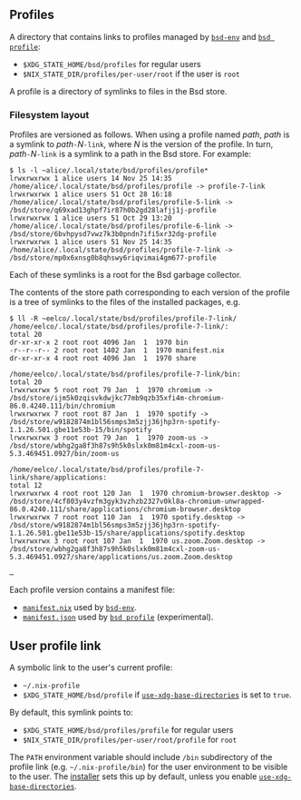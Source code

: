 ## Profiles

A directory that contains links to profiles managed by [`bsd-env`] and [`bsd profile`]:

- `$XDG_STATE_HOME/bsd/profiles` for regular users
- `$NIX_STATE_DIR/profiles/per-user/root` if the user is `root`

A profile is a directory of symlinks to files in the Bsd store.

### Filesystem layout

Profiles are versioned as follows. When using a profile named *path*, *path* is a symlink to *path*`-`*N*`-link`, where *N* is the version of the profile.
In turn, *path*`-`*N*`-link` is a symlink to a path in the Bsd store.
For example:

```console
$ ls -l ~alice/.local/state/bsd/profiles/profile*
lrwxrwxrwx 1 alice users 14 Nov 25 14:35 /home/alice/.local/state/bsd/profiles/profile -> profile-7-link
lrwxrwxrwx 1 alice users 51 Oct 28 16:18 /home/alice/.local/state/bsd/profiles/profile-5-link -> /bsd/store/q69xad13ghpf7ir87h0b2gd28lafjj1j-profile
lrwxrwxrwx 1 alice users 51 Oct 29 13:20 /home/alice/.local/state/bsd/profiles/profile-6-link -> /bsd/store/6bvhpysd7vwz7k3b0pndn7ifi5xr32dg-profile
lrwxrwxrwx 1 alice users 51 Nov 25 14:35 /home/alice/.local/state/bsd/profiles/profile-7-link -> /bsd/store/mp0x6xnsg0b8qhswy6riqvimai4gm677-profile
```

Each of these symlinks is a root for the Bsd garbage collector.

The contents of the store path corresponding to each version of the
profile is a tree of symlinks to the files of the installed packages,
e.g.

```console
$ ll -R ~eelco/.local/state/bsd/profiles/profile-7-link/
/home/eelco/.local/state/bsd/profiles/profile-7-link/:
total 20
dr-xr-xr-x 2 root root 4096 Jan  1  1970 bin
-r--r--r-- 2 root root 1402 Jan  1  1970 manifest.nix
dr-xr-xr-x 4 root root 4096 Jan  1  1970 share

/home/eelco/.local/state/bsd/profiles/profile-7-link/bin:
total 20
lrwxrwxrwx 5 root root 79 Jan  1  1970 chromium -> /bsd/store/ijm5k0zqisvkdwjkc77mb9qzb35xfi4m-chromium-86.0.4240.111/bin/chromium
lrwxrwxrwx 7 root root 87 Jan  1  1970 spotify -> /bsd/store/w9182874m1bl56smps3m5zjj36jhp3rn-spotify-1.1.26.501.gbe11e53b-15/bin/spotify
lrwxrwxrwx 3 root root 79 Jan  1  1970 zoom-us -> /bsd/store/wbhg2ga8f3h87s9h5k0slxk0m81m4cxl-zoom-us-5.3.469451.0927/bin/zoom-us

/home/eelco/.local/state/bsd/profiles/profile-7-link/share/applications:
total 12
lrwxrwxrwx 4 root root 120 Jan  1  1970 chromium-browser.desktop -> /bsd/store/4cf803y4vzfm3gyk3vzhzb2327v0kl8a-chromium-unwrapped-86.0.4240.111/share/applications/chromium-browser.desktop
lrwxrwxrwx 7 root root 110 Jan  1  1970 spotify.desktop -> /bsd/store/w9182874m1bl56smps3m5zjj36jhp3rn-spotify-1.1.26.501.gbe11e53b-15/share/applications/spotify.desktop
lrwxrwxrwx 3 root root 107 Jan  1  1970 us.zoom.Zoom.desktop -> /bsd/store/wbhg2ga8f3h87s9h5k0slxk0m81m4cxl-zoom-us-5.3.469451.0927/share/applications/us.zoom.Zoom.desktop

…
```

Each profile version contains a manifest file:
- [`manifest.nix`](@docroot@/command-ref/files/manifest.nix.md) used by [`bsd-env`](@docroot@/command-ref/bsd-env.md).
- [`manifest.json`](@docroot@/command-ref/files/manifest.json.md) used by [`bsd profile`](@docroot@/command-ref/new-cli/bsd3-profile.md) (experimental).

## User profile link

A symbolic link to the user's current profile:

- `~/.nix-profile`
- `$XDG_STATE_HOME/bsd/profile` if [`use-xdg-base-directories`] is set to `true`.

By default, this symlink points to:

- `$XDG_STATE_HOME/bsd/profiles/profile` for regular users
- `$NIX_STATE_DIR/profiles/per-user/root/profile` for `root`

The `PATH` environment variable should include `/bin` subdirectory of the profile link (e.g. `~/.nix-profile/bin`) for the user environment to be visible to the user.
The [installer](@docroot@/installation/installing-binary.md) sets this up by default, unless you enable [`use-xdg-base-directories`].

[`bsd-env`]: @docroot@/command-ref/bsd-env.md
[`bsd profile`]: @docroot@/command-ref/new-cli/bsd3-profile.md
[`use-xdg-base-directories`]: @docroot@/command-ref/conf-file.md#conf-use-xdg-base-directories
